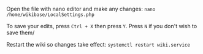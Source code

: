 Open the file with nano editor and make any changes: `nano /home/wikibase/LocalSettings.php`

To save your edits, press `Ctrl + X` then press `Y`. Press `N` if you don't wish to save them/

Restart the wiki so changes take effect: `systemctl restart wiki.service`
